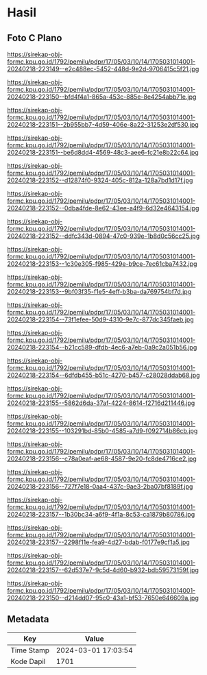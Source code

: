 # Hasil

## Foto C Plano

https://sirekap-obj-formc.kpu.go.id/1792/pemilu/pdpr/17/05/03/10/14/1705031014001-20240218-223149--e2c488ec-5452-448d-9e2d-9706415c5f21.jpg

https://sirekap-obj-formc.kpu.go.id/1792/pemilu/pdpr/17/05/03/10/14/1705031014001-20240218-223150--bfd4f4a1-865a-453c-885e-8e4254abb71e.jpg

https://sirekap-obj-formc.kpu.go.id/1792/pemilu/pdpr/17/05/03/10/14/1705031014001-20240218-223151--2b955bb7-4d59-406e-8a22-31253e2df530.jpg

https://sirekap-obj-formc.kpu.go.id/1792/pemilu/pdpr/17/05/03/10/14/1705031014001-20240218-223151--be6d8dd4-4569-48c3-aee6-fc21e8b22c64.jpg

https://sirekap-obj-formc.kpu.go.id/1792/pemilu/pdpr/17/05/03/10/14/1705031014001-20240218-223152--d12874f0-9324-405c-812a-128a7bd1d17f.jpg

https://sirekap-obj-formc.kpu.go.id/1792/pemilu/pdpr/17/05/03/10/14/1705031014001-20240218-223152--0dba4fde-8e62-43ee-a4f9-6d32e4643154.jpg

https://sirekap-obj-formc.kpu.go.id/1792/pemilu/pdpr/17/05/03/10/14/1705031014001-20240218-223152--ddfc343d-0894-47c0-939e-1b8d0c56cc25.jpg

https://sirekap-obj-formc.kpu.go.id/1792/pemilu/pdpr/17/05/03/10/14/1705031014001-20240218-223153--1c30e305-f985-429e-b9ce-7ec61cba7432.jpg

https://sirekap-obj-formc.kpu.go.id/1792/pemilu/pdpr/17/05/03/10/14/1705031014001-20240218-223153--9bf03f35-f1e5-4eff-b3ba-da769754bf7d.jpg

https://sirekap-obj-formc.kpu.go.id/1792/pemilu/pdpr/17/05/03/10/14/1705031014001-20240218-223154--73f1efee-50d9-4310-9e7c-877dc345faeb.jpg

https://sirekap-obj-formc.kpu.go.id/1792/pemilu/pdpr/17/05/03/10/14/1705031014001-20240218-223154--b21cc589-dfdb-4ec6-a7eb-0a9c2a051b56.jpg

https://sirekap-obj-formc.kpu.go.id/1792/pemilu/pdpr/17/05/03/10/14/1705031014001-20240218-223154--6dfdb455-b51c-4270-b457-c28028ddab68.jpg

https://sirekap-obj-formc.kpu.go.id/1792/pemilu/pdpr/17/05/03/10/14/1705031014001-20240218-223155--5862d6da-37af-4224-8614-f2716d211446.jpg

https://sirekap-obj-formc.kpu.go.id/1792/pemilu/pdpr/17/05/03/10/14/1705031014001-20240218-223155--103291bd-85b0-4585-a7d9-f092714b86cb.jpg

https://sirekap-obj-formc.kpu.go.id/1792/pemilu/pdpr/17/05/03/10/14/1705031014001-20240218-223156--c78a0eaf-ae68-4587-9e20-fc8de4716ce2.jpg

https://sirekap-obj-formc.kpu.go.id/1792/pemilu/pdpr/17/05/03/10/14/1705031014001-20240218-223156--727f7e18-0aa4-437c-9ae3-2ba07bf8189f.jpg

https://sirekap-obj-formc.kpu.go.id/1792/pemilu/pdpr/17/05/03/10/14/1705031014001-20240218-223157--1b30bc34-a6f9-4f1a-8c53-ca1879b80786.jpg

https://sirekap-obj-formc.kpu.go.id/1792/pemilu/pdpr/17/05/03/10/14/1705031014001-20240218-223157--2298f11e-fea9-4d27-bdab-f0177e9cf1a5.jpg

https://sirekap-obj-formc.kpu.go.id/1792/pemilu/pdpr/17/05/03/10/14/1705031014001-20240218-223157--62d537e7-9c5d-4d60-b932-bdb59573159f.jpg

https://sirekap-obj-formc.kpu.go.id/1792/pemilu/pdpr/17/05/03/10/14/1705031014001-20240218-223150--d214dd07-95c0-43a1-bf53-7650e646609a.jpg


## Metadata

| Key        | Value               |
| ---------- | ------------------- |
| Time Stamp | 2024-03-01 17:03:54 |
| Kode Dapil | 1701                |



